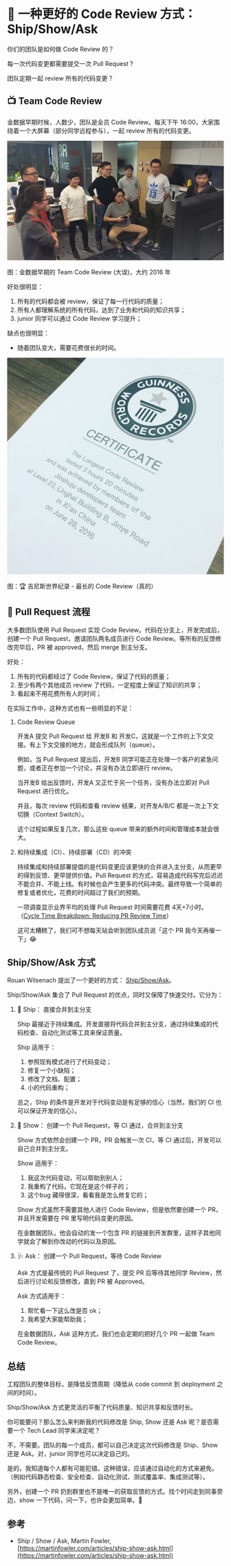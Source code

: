 # 🚀 一种更好的 Code Review 方式：Ship/Show/Ask

你们的团队是如何做 Code Review 的？

每一次代码变更都需要提交一次 Pull Request ?

团队定期一起 review 所有的代码变更？

## 📺 Team Code Review

金数据早期时候，人数少，团队是全员 Code Review。每天下午 16:00，大家围绕着一个大屏幕（部分同学远程参与），一起 review 所有的代码变更。

[![Team Code Review](images/20220301/team_code_review_small.jpeg)](images/20220301/team_code_review.jpeg)

图：金数据早期的 Team Code Review (大误)，大约 2016 年

好处很明显：

1. 所有的代码都会被 review，保证了每一行代码的质量；
2. 所有人都理解系统的所有代码，达到了业务和代码的知识共享；
3. junior 同学可以通过 Code Review 学习提升；

缺点也很明显：

* 随着团队变大，需要花费很长的时间。

[![Guinness World Record](images/20220301/guinness_world_record_small.jpeg)](images/20220301/guinness_world_record.jpeg)

图：🏆 吉尼斯世界纪录 - 最长的 Code Review（真的）

## 📜 Pull Request 流程

大多数团队使用 Pull Request 实现 Code Review。代码在分支上，开发完成后，创建一个 Pull Request，邀请团队两名成员进行 Code Review。等所有的反馈修改完毕后，PR 被 approved，然后 merge 到主分支。

好处：

1. 所有的代码都经过了 Code Review，保证了代码的质量；
2. 至少有两个其他成员 review 了代码，一定程度上保证了知识的共享；
3. 看起来不用花费所有人的时间；

在实际工作中，这种方式也有一些明显的不足：

1. Code Review Queue

    开发A 提交 Pull Request 给 开发B 和 开发C，这就是一个工作的上下文交接。有上下文交接的地方，就会形成队列（queue）。

    例如，当 Pull Request 提出后，开发B 同学可能正在处理一个客户的紧急问题，或者正在参加一个讨论，并没有办法立即进行 review。

    当开发B 给出反馈时，开发A 又正忙于另一个任务，没有办法立即对 Pull Request 进行优化。

    并且，每次 review 代码和查看 review 结果，对开发A/B/C 都是一次上下文切换（Context Switch）。

    这个过程如果反复几次，那么这些 queue 带来的额外时间和管理成本就会很大。

2. 和持续集成（CI）、持续部署（CD）的冲突

    持续集成和持续部署提倡的是代码变更应该更快的合并进入主分支，从而更早的得到反馈、更早提供价值。Pull Request 的方式，容易造成代码写完后迟迟不能合并、不能上线。有时候也会产生更多的代码冲突。最终导致一个简单的修复或者优化，花费的时间超过了我们的预期。

    一项调查显示业界平均的处理 Pull Request 时间需要花费 4天+7小时。（[Cycle Time Breakdown: Reducing PR Review Time](https://linearb.io/blog/the-pull-request-paradox-merge-faster-by-promoting-your-pr)）

    这可太糟糕了，我们可不想每天站会听到团队成员说「这个 PR 我今天再催一下」😂

## Ship/Show/Ask 方式

Rouan Wilsenach 提出了一个更好的方式： [Ship/Show/Ask](https://martinfowler.com/articles/ship-show-ask.html)。

Ship/Show/Ask 集合了 Pull Request 的优点，同时又保障了快速交付。它分为：

1. 🚀 Ship： 直接合并到主分支

    Ship 最接近于持续集成。开发直接将代码合并到主分支，通过持续集成的代码检查、自动化测试等工具来保证质量。

    Ship 适用于：

    1. 参照现有模式进行了代码变动；
    2. 修复一个小缺陷；
    3. 修改了文档、配置；
    4. 小的代码重构；

    总之，Ship 的条件是开发对于代码变动是有足够的信心（当然，我们的 CI 也可以保证开发的信心）。

2. 🎊 Show： 创建一个 Pull Request，等 CI 通过，合并到主分支

    Show 方式依然会创建一个 PR，PR 会触发一次 CI，等 CI 通过后，开发可以自己合并到主分支。

    Show 适用于：

    1. 我这次代码变动，可以帮助到别人；
    2. 我重构了代码，它现在是这个样子的；
    3. 这个bug 藏得很深，看看我是怎么修复它的；

    Show 方式虽然不需要其他人进行 Code Review，但是依然要创建一个 PR，并且开发需要在 PR 里写明代码变更的原因。

    在金数据团队，他会自动的发一个包含 PR 的链接到开发群里，这样子其他同学就会了解到你改动的代码以及原因。

3. 🩺 Ask： 创建一个 Pull Request，等待 Code Review

    Ask 方式是最传统的 Pull Request 了，提交 PR 后等待其他同学 Review，然后进行讨论和反馈修改，直到 PR 被 Approved。

    Ask 方式适用于：

    1. 帮忙看一下这么改是否 ok；
    2. 我希望大家能帮助我；

    在金数据团队，Ask 这种方式，我们也会定期的把好几个 PR 一起做 Team Code Review。

## 总结

工程团队的整体目标，是降低反馈周期（降低从 code commit 到 deployment 之间的时间）。

Ship/Show/Ask 方式更灵活的平衡了代码质量、知识共享和反馈时长。

你可能要问？那么怎么来判断我的代码修改是 Ship, Show 还是 Ask 呢？是否需要一个 Tech Lead 同学来决定呢？

不，不需要。团队的每一个成员，都可以自己决定这次代码修改是 Ship、Show 还是 Ask。对，junior 同学也可以决定自己的。

是的，我知道每个人都有可能犯错。这种错误，应该通过自动化的方式来避免。（例如代码静态检查、安全检查、自动化测试、测试覆盖率、集成测试等）。

另外，创建一个 PR 扔到群里也不是唯一的获取反馈的方式。找个时间走到同事旁边，show 一下代码，问一下，也许会更加简单。👋

## 参考

* Ship / Show / Ask, Martin Fowler, [https://martinfowler.com/articles/ship-show-ask.html](https://martinfowler.com/articles/ship-show-ask.html)
